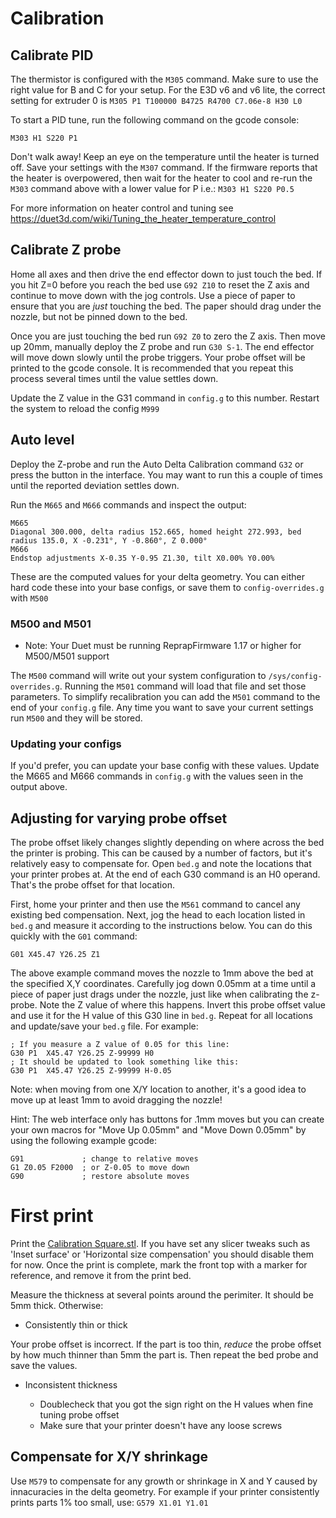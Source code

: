 # Calibration

## Calibrate PID

The thermistor is configured with the `M305` command.  Make sure to use the right value for B and C for your setup.  For the E3D v6 and v6 lite, the correct setting for extruder 0 is `M305 P1 T100000 B4725 R4700 C7.06e-8 H30 L0`

To start a PID tune, run the following command on the gcode console:

```M303 H1 S220 P1```

Don't walk away!  Keep an eye on the temperature until the heater is turned off.  Save your settings with the `M307` command.  If the firmware reports that the heater is overpowered, then wait for the heater to cool and re-run the `M303` command above with a lower value for P i.e.: `M303 H1 S220 P0.5`

For more information on heater control and tuning see https://duet3d.com/wiki/Tuning_the_heater_temperature_control

## Calibrate Z probe

Home all axes and then drive the end effector down to just touch the bed.  If you hit Z=0 before you reach the bed use `G92 Z10` to reset the Z axis and continue to move down with the jog controls.  Use a piece of paper to ensure that you are *just* touching the bed.  The paper should drag under the nozzle, but not be pinned down to the bed.

Once you are just touching the bed run `G92 Z0` to zero the Z axis.  Then move up 20mm, manually deploy the Z probe and run `G30 S-1`.  The end effector will move down slowly until the probe triggers.  Your probe offset will be printed to the gcode console.  It is recommended that you repeat this process several times until the value settles down.

Update the Z value in the G31 command in `config.g` to this number.  Restart the system to reload the config `M999`

## Auto level

Deploy the Z-probe and run the Auto Delta Calibration command `G32` or press the button in the interface.  You may want to run this a couple of times until the reported deviation settles down.

Run the `M665` and `M666` commands and inspect the output:

```
M665
Diagonal 300.000, delta radius 152.665, homed height 272.993, bed radius 135.0, X -0.231°, Y -0.860°, Z 0.000°
M666
Endstop adjustments X-0.35 Y-0.95 Z1.30, tilt X0.00% Y0.00%
```

These are the computed values for your delta geometry. You can either hard code these into your base configs, or save them to `config-overrides.g` with `M500`

### M500 and M501

* Note: Your Duet must be running ReprapFirmware 1.17 or higher for M500/M501 support

The `M500` command will write out your system configuration to `/sys/config-overrides.g`.  Running the `M501` command will load that file and set those parameters.  To simplify recalibration you can add the `M501` command to the end of your `config.g` file.  Any time you want to save your current settings run `M500` and they will be stored.

### Updating your configs

If you'd prefer, you can update your base config with these values.  Update the M665 and M666 commands in `config.g` with the values seen in the output above.

## Adjusting for varying probe offset

The probe offset likely changes slightly depending on where across the bed the printer is probing.  This can be caused by a number of factors, but it's relatively easy to compensate for.  Open `bed.g` and note the locations that your printer probes at.  At the end of each G30 command is an H0 operand.  That's the probe offset for that location.

First, home your printer and then use the `M561` command to cancel any existing bed compensation.  Next, jog the head to each location listed in `bed.g` and measure it according to the instructions below.  You can do this quickly with the `G01` command:

```G01 X45.47 Y26.25 Z1```

The above example command moves the nozzle to 1mm above the bed at the specified X,Y coordinates.  Carefully jog down 0.05mm at a time until a piece of paper just drags under the nozzle, just like when calibrating the z-probe.  Note the Z value of where this happens.  Invert this probe offset value and use it for the H value of this G30 line in `bed.g`.  Repeat for all locations and update/save your `bed.g` file.  For example:

```
; If you measure a Z value of 0.05 for this line:
G30 P1  X45.47 Y26.25 Z-99999 H0
; It should be updated to look something like this:
G30 P1  X45.47 Y26.25 Z-99999 H-0.05
```

Note: when moving from one X/Y location to another, it's a good idea to move up at least 1mm to avoid dragging the nozzle!

Hint: The web interface only has buttons for .1mm moves but you can create your own macros for "Move Up 0.05mm" and "Move Down 0.05mm" by using the following example gcode:

```
G91             ; change to relative moves
G1 Z0.05 F2000  ; or Z-0.05 to move down
G90             ; restore absolute moves
```

# First print

Print the [Calibration Square.stl](stl/Calibration%20Square.stl).  If you have set any slicer tweaks such as 'Inset surface' or 'Horizontal size compensation' you should disable them for now.  Once the print is complete, mark the front top with a marker for reference, and remove it from the print bed.

Measure the thickness at several points around the perimiter.  It should be 5mm thick.  Otherwise:

  * Consistently thin or thick
  
  Your probe offset is incorrect.  If the part is too thin, *reduce* the probe offset by how much thinner than 5mm the part is.  Then repeat the bed probe and save the values.
  
  * Inconsistent thickness
  
    * Doublecheck that you got the sign right on the H values when fine tuning probe offset
    * Make sure that your printer doesn't have any loose screws


## Compensate for X/Y shrinkage

Use `M579` to compensate for any growth or shrinkage in X and Y caused by innacuracies in the delta geometry.  For example if your printer consistently prints parts 1% too small, use: `G579 X1.01 Y1.01`
